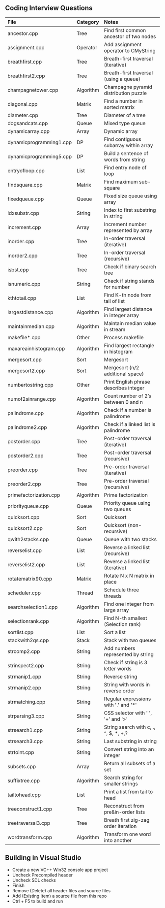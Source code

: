 ## Coding Interview Questions

File                      | Category  | Notes
:------------------------ | :-------- | :--------------------------------------
ancestor.cpp              | Tree      | Find first common ancestor of two nodes
assignment.cpp            | Operator  | Add assignment operator to CMyString
breathfirst.cpp           | Tree      | Breath-first traversal (iterative)
breathfirst2.cpp          | Tree      | Breath-first traversal (using a queue)
champagnetower.cpp        | Algorithm | Champagne pyramid distribution puzzle
diagonal.cpp              | Matrix    | Find a number in sorted matrix
diameter.cpp              | Tree      | Diameter of a tree
dogsandcats.cpp           | Queue     | Mixed type queue
dynamicarray.cpp          | Array     | Dynamic array
dynamicprogramming1.cpp   | DP        | Find contiguous subarray within array
dynamicprogramming5.cpp   | DP        | Build a sentence of words from string
entryofloop.cpp           | List      | Find entry node of loop
findsquare.cpp            | Matrix    | Find maximum sub-square
fixedqueue.cpp            | Queue     | Fixed size queue using array
idxsubstr.cpp             | String    | Index to first substring in string
increment.cpp             | Array     | Increment number represented by array
inorder.cpp               | Tree      | In-order traversal (iterative)
inorder2.cpp              | Tree      | In-order traversal (recursive)
isbst.cpp                 | Tree      | Check if binary search tree
isnumeric.cpp             | String    | Check if string stands for number
kthtotail.cpp             | List      | Find K-th node from tail of list
largestdistance.cpp       | Algorithm | Find largest distance in integer array
maintainmedian.cpp        | Algorithm | Maintain median value in stream
makefile*.cpp             | Other     | Process makefile
maxareainhistogram.cpp    | Algorithm | Find largest rectangle in histogram
mergesort.cpp             | Sort      | Mergesort
mergesort2.cpp            | Sort      | Mergesort (n/2 additional space)
numbertostring.cpp        | Other     | Print English phrase describes integer
numof2sinrange.cpp        | Algorithm | Count number of 2’s between 0 and n
palindrome.cpp            | Algorithm | Check if a number is palindrome
palindrome2.cpp           | Algorithm | Check if a linked list is palindrome
postorder.cpp             | Tree      | Post-order traversal (iterative)
postorder2.cpp            | Tree      | Post-order traversal (recursive)
preorder.cpp              | Tree      | Pre-order traversal (iterative)
preorder2.cpp             | Tree      | Pre-order traversal (recursive)
primefactorization.cpp    | Algorithm | Prime factorization
priorityqueue.cpp         | Queue     | Priority queue using two queues
quicksort.cpp             | Sort      | Quicksort
quicksort2.cpp            | Sort      | Quicksort (non-recursive)
qwith2stacks.cpp          | Queue     | Queue with two stacks
reverselist.cpp           | List      | Reverse a linked list (recursive)
reverselist2.cpp          | List      | Reverse a linked list (iterative)
rotatematrix90.cpp        | Matrix    | Rotate N x N matrix in place
scheduler.cpp             | Thread    | Schedule three threads
searchselection1.cpp      | Algorithm | Find one integer from large array
selectionrank.cpp         | Algorithm | Find N-th smallest (Selection rank)
sortlist.cpp              | List      | Sort a list
stackwith2qs.cpp          | Stack     | Stack with two queues
strcomp2.cpp              | String    | Add numbers represented by string
strinspect2.cpp           | String    | Check if string is 3 letter words
strmanip1.cpp             | String    | Reverse string
strmanip2.cpp             | String    | String with words in reverse order
strmatching.cpp           | String    | Regular expressions with '.' and '*'
strparsing3.cpp           | String    | CSS selector with ' ', '+' and '>'
strsearch1.cpp            | String    | String search with c, ., ^, $, *, +,?
strsearch3.cpp            | String    | Last substring in string
strtoint.cpp              | String    | Convert string into an integer
subsets.cpp               | Array     | Return all subsets of a set
suffixtree.cpp            | Algorithm | Search string for smaller strings
tailtohead.cpp            | List      | Print a list from tail to head
treeconstruct1.cpp        | Tree      | Reconstruct from pre&in-order lists
treetraversal3.cpp        | Tree      | Breath first zig-zag order iteration
wordtransform.cpp         | Algorithm | Transform one word into another

## Building in Visual Studio

- Create a new VC++ Win32 console app project
- Uncheck Precompiled header
- Uncheck SDL checks
- Finish
- Remove (Delete) all header files and source files
- Add (Existing Item) a source file from this repo
- Ctrl + F5 to build and run
